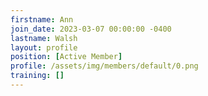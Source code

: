 ```yaml
---
firstname: Ann
join_date: 2023-03-07 00:00:00 -0400
lastname: Walsh
layout: profile
position: [Active Member]
profile: /assets/img/members/default/0.png
training: []
---
```

